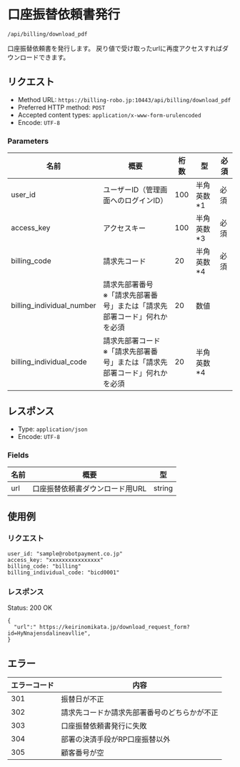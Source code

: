 # 口座振替依頼書発行

`/api/billing/download_pdf`

口座振替依頼書を発行します。
戻り値で受け取ったurlに再度アクセスすればダウンロードできます。

## リクエスト
- Method URL: `https://billing-robo.jp:10443/api/billing/download_pdf`
- Preferred HTTP method: `POST`
- Accepted content types: `application/x-www-form-urulencoded`
- Encode: `UTF-8`

### Parameters

| 名前                      | 概要                                                                            | 桁数 | 型         | 必須 |
| ------------------------- | ------------------------------------------------------------------------------- | ---- | ---------- | ---- |
| user_id                   | ユーザーID（管理画面へのログインID）                                            | 100  | 半角英数*1 | 必須 |
| access_key                | アクセスキー                                                                    | 100  | 半角英数*3 | 必須 |
| billing_code              | 請求先コード                                                                    | 20   | 半角英数*4 | 必須 |
| billing_individual_number | 請求先部署番号 <br> ※「請求先部署番号」または「請求先部署コード」何れかを必須   | 20   | 数値       |      |
| billing_individual_code   | 請求先部署コード <br> ※「請求先部署番号」または「請求先部署コード」何れかを必須 | 20   | 半角英数*4 |      |


## レスポンス

- Type: `application/json`
- Encode: `UTF-8`

### Fields

| 名前 | 概要                            | 型     |
| ---- | ------------------------------- | ------ |
| url  | 口座振替依頼書ダウンロード用URL | string |


## 使用例

### リクエスト

```
user_id: "sample@robotpayment.co.jp"
access_key: "xxxxxxxxxxxxxxxx"
billing_code: "billing"
billing_individual_code: "bicd0001"
```

### レスポンス

Status: 200 OK

```
{
  "url":" https://keirinomikata.jp/download_request_form?id=HyNnajensdalineavllie",
}
```

## エラー

| エラーコード | 内容                                         |
| ------------ | -------------------------------------------- |
| 301          | 振替日が不正                                 |
| 302          | 請求先コードか請求先部署番号のどちらかが不正 |
| 303          | 口座振替依頼書発行に失敗                     |
| 304          | 部署の決済手段がRP口座振替以外               |
| 305          | 顧客番号が空                                 |